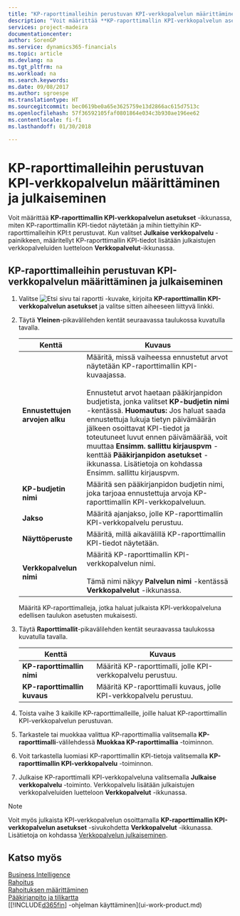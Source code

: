 ```yaml
---
title: "KP-raporttimalleihin perustuvan KPI-verkkopalvelun määrittäminen ja julkaiseminen | Microsoft Docs"
description: "Voit määrittää **KP-raporttimallin KPI-verkkopalvelun asetukset** -ikkunassa, miten KP-raporttimallin KPI-tiedot näytetään ja mihin tiettyihin KP-raporttimalleihin KPI:t perustuvat."
services: project-madeira
documentationcenter: 
author: SorenGP
ms.service: dynamics365-financials
ms.topic: article
ms.devlang: na
ms.tgt_pltfrm: na
ms.workload: na
ms.search.keywords: 
ms.date: 09/08/2017
ms.author: sgroespe
ms.translationtype: HT
ms.sourcegitcommit: bec0619be0a65e3625759e13d2866ac615d7513c
ms.openlocfilehash: 57f36592105faf0801864e034c3b930ae196ee62
ms.contentlocale: fi-fi
ms.lasthandoff: 01/30/2018

---
```

# <a name="set-up-and-publish-kpi-web-services-based-on-account-schedules"></a>KP-raporttimalleihin perustuvan KPI-verkkopalvelun määrittäminen ja julkaiseminen
Voit määrittää **KP-raporttimallin KPI-verkkopalvelun asetukset** -ikkunassa, miten KP-raporttimallin KPI-tiedot näytetään ja mihin tiettyihin KP-raporttimalleihin KPI:t perustuvat. Kun valitset **Julkaise verkkopalvelu** -painikkeen, määritellyt KP-raporttimallin KPI-tiedot lisätään julkaistujen verkkopalveluiden luetteloon **Verkkopalvelut**-ikkunassa.  

## <a name="to-set-up-and-publish-a-kpi-web-service-that-is-based-on-account-schedules"></a>KP-raporttimalleihin perustuvan KPI-verkkopalvelun määrittäminen ja julkaiseminen  

1.  Valitse ![Etsi sivu tai raportti](media/ui-search/search_small.png "Etsi sivu tai raportti -kuvake") -kuvake, kirjoita **KP-raporttimallin KPI-verkkopalvelun asetukset** ja valitse sitten aiheeseen liittyvä linkki.  
2.  Täytä **Yleinen**-pikavälilehden kentät seuraavassa taulukossa kuvatulla tavalla.  

    |Kenttä|Kuvaus|  
    |---------------------------------|---------------------------------------|  
    |**Ennustettujen arvojen alku**|Määritä, missä vaiheessa ennustetut arvot näytetään KP-raporttimallin KPI-kuvaajassa.<br /><br /> Ennustetut arvot haetaan pääkirjanpidon budjetista, jonka valitset **KP-budjetin nimi** -kentässä. **Huomautus:** Jos haluat saada ennustettuja lukuja tietyn päivämäärän jälkeen osoittavat KPI-tiedot ja toteutuneet luvut ennen päivämäärää, voit muuttaa **Ensimm. sallittu kirjauspvm** -kenttää **Pääkirjanpidon asetukset** -ikkunassa. Lisätietoja on kohdassa Ensimm. sallittu kirjauspvm.|  
    |**KP-budjetin nimi**|Määritä sen pääkirjanpidon budjetin nimi, joka tarjoaa ennustettuja arvoja KP-raporttimallin KPI-verkkopalveluun.|  
    |**Jakso**|Määritä ajanjakso, jolle KP-raporttimallin KPI-verkkopalvelu perustuu.|  
    |**Näyttöperuste**|Määritä, millä aikavälillä KP-raporttimallin KPI-tiedot näytetään.|  
    |**Verkkopalvelun nimi**|Määritä KP-raporttimallin KPI-verkkopalvelun nimi.<br /><br /> Tämä nimi näkyy **Palvelun nimi** -kentässä **Verkkopalvelut** -ikkunassa.|  

    Määritä KP-raporttimalleja, jotka haluat julkaista KPI-verkkopalveluna edellisen taulukon asetusten mukaisesti.  

3.  Täytä **Raporttimallit**-pikavälilehden kentät seuraavassa taulukossa kuvatulla tavalla.  

    |Kenttä|Kuvaus|  
    |---------------------------------|---------------------------------------|  
    |**KP-raporttimallin nimi**|Määritä KP-raporttimalli, jolle KPI-verkkopalvelu perustuu.|  
    |**KP-raporttimallin kuvaus**|Määritä KP-raporttimalli kuvaus, jolle KPI-verkkopalvelu perustuu.|  

4.  Toista vaihe 3 kaikille KP-raporttimalleille, joille haluat KP-raporttimallin KPI-verkkopalvelun perustuvan.  
5.  Tarkastele tai muokkaa valittua KP-raporttimallia valitsemalla **KP-raporttimalli**-välilehdessä **Muokkaa KP-raporttimallia** -toiminnon.  
6.  Voit tarkastella luomiasi KP-raporttimallin KPI-tietoja valitsemalla **KP-raporttimallin KPI-verkkopalvelu** -toiminnon.  
7.  Julkaise KP-raporttimalli KPI-verkkopalveluna valitsemalla **Julkaise verkkopalvelu** -toiminto. Verkkopalvelu lisätään julkaistujen verkkopalveluiden luetteloon **Verkkopalvelut** -ikkunassa.  

> [!NOTE]  
>  Voit myös julkaista KPI-verkkopalvelun osoittamalla **KP-raporttimallin KPI-verkkopalvelun asetukset** -sivukohdetta **Verkkopalvelut** -ikkunassa. Lisätietoja on kohdassa [Verkkopalvelun julkaiseminen](across-how-publish-web-service.md).  

## <a name="see-also"></a>Katso myös  
[Business Intelligence](bi.md)  
[Rahoitus](finance.md)  
[Rahoituksen määrittäminen](finance-setup-finance.md)  
[Pääkirjanpito ja tilikartta](finance-general-ledger.md)  
[[!INCLUDE[d365fin](includes/d365fin_md.md)] -ohjelman käyttäminen](ui-work-product.md)

